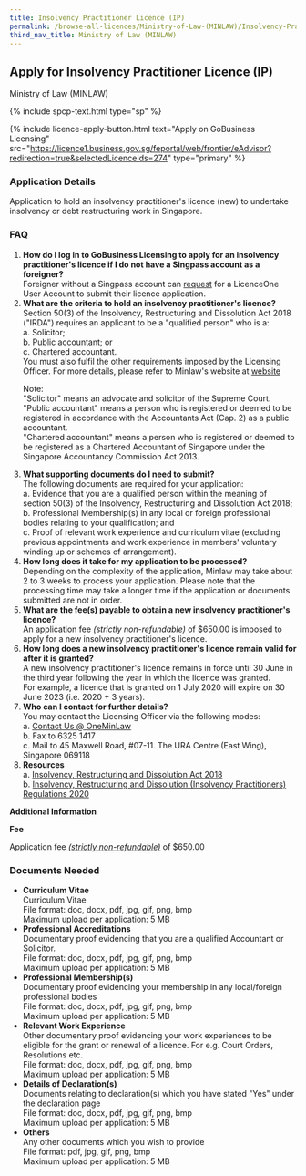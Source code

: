 ```yaml
---
title: Insolvency Practitioner Licence (IP)
permalink: /browse-all-licences/Ministry-of-Law-(MINLAW)/Insolvency-Practitioner-Licence-(IP)
third_nav_title: Ministry of Law (MINLAW)
---
```


## Apply for Insolvency Practitioner Licence (IP)

Ministry of Law (MINLAW)

{% include spcp-text.html type="sp" %}

{% include licence-apply-button.html text="Apply on GoBusiness Licensing" src="https://licence1.business.gov.sg/feportal/web/frontier/eAdvisor?redirection=true&selectedLicenceIds=274" type="primary" %}

<H3>Application Details</H3>

<p>Application to hold an insolvency practitioner's licence (new) to undertake insolvency or debt restructuring work in Singapore.</p>
 <H3>FAQ</H3>
 <ol>
 <li><strong>How do I log in to GoBusiness Licensing to apply for an insolvency practitioner's licence if I do not have a Singpass account as a foreigner?</strong><br>
 Foreigner without a Singpass account can <a href="https://licence1.business.gov.sg/feportal/web/frontier/registerPublicUser" target="_blank" rel="noopener">request</a> for a LicenceOne User Account to submit their licence application.</li>
<li><strong>What are the criteria to hold an insolvency practitioner's licence?</strong><br>
Section 50(3) of the Insolvency, Restructuring and Dissolution Act 2018 ("IRDA") requires an applicant to be a "qualified person" who is a:<br>
 a. Solicitor;<br>
 b. Public accountant; or<br>
 c. Chartered accountant.<br>
 You must also fulfil the other requirements imposed by the Licensing Officer. For more details, please refer to Minlaw's website at <a href="https://lripd.mlaw.gov.sg/" target="_blank" rel="noopener">website</a><br>
 <p>Note:<br>
 "Solicitor" means an advocate and solicitor of the Supreme Court.<br>
 "Public accountant" means a person who is registered or deemed to be registered in accordance with the Accountants Act (Cap. 2) as a public accountant.<br>
 "Chartered accountant" means a person who is registered or deemed to be registered as a Chartered Accountant of Singapore under the Singapore Accountancy Commission Act 2013.</p></li>
 <li><strong>What supporting documents do I need to submit?</strong><br>
 The following documents are required for your application:<br>
 a. Evidence that you are a qualified person within the meaning of section 50(3) of the Insolvency, Restructuring and Dissolution Act 2018;<br>
 b. Professional Membership(s) in any local or foreign professional bodies relating to your qualification; and<br>
c. Proof of relevant work experience and curriculum vitae (excluding previous appointments and work experience in members' voluntary winding up or schemes of arrangement).</li>
 <li><strong>How long does it take for my application to be processed?</strong><br>
 Depending on the complexity of the application, Minlaw may take about 2 to 3 weeks to process your application. Please note that the processing time may take a longer time if the application or documents submitted are not in order.</li>
 <li><strong>What are the fee(s) payable to obtain a new insolvency practitioner's licence?</strong><br>
 An application fee <em>(strictly non-refundable)</em> of $650.00 is imposed to apply for a new insolvency practitioner's licence.</li>
 <li><strong>How long does a new insolvency practitioner's licence remain valid for after it is granted?</strong><br>
 A new insolvency practitioner's licence remains in force until 30 June in the third year following the year in which the licence was granted.<br>
 For example, a licence that is granted on 1 July 2020 will expire on 30 June 2023 (i.e. 2020 + 3 years).</li>
 <li><strong>Who can I contact for further details?</strong><br>
 You may contact the Licensing Officer via the following modes:<br>
 a. <a href="https://eservices.mlaw.gov.sg/enquiry/" target="_blank" rel="noopener">Contact Us @ OneMinLaw</a><br>
 b. Fax to 6325 1417<br>
 c. Mail to 45 Maxwell Road, #07-11. The URA Centre (East Wing), Singapore 069118</li>
<li><strong>Resources</strong><br>
 a. <a href="https://sso.agc.gov.sg/Act/IRDA2018" target="_blank" rel="noopener">Insolvency, Restructuring and Dissolution Act 2018</a><br>
 b. <a href="https://sso.agc.gov.sg/SL/IRDA2018-S617-2020" target="_blank" rel="noopener">Insolvency, Restructuring and Dissolution (Insolvency Practitioners) Regulations 2020</a>
 </li></ol>

<strong>Additional Information</strong>

<p><strong>Fee</strong></p>
 <p>Application fee <u><em>(strictly non-refundable)</em></u> of $650.00</p>

<H3>Documents Needed</H3>

<ul>
 <li><strong>Curriculum Vitae</strong><br>
 Curriculum Vitae<br>
 File format: doc, docx, pdf, jpg, gif, png, bmp<br>
 Maximum upload per application: 5 MB</li>
 <li><strong>Professional Accreditations</strong><br>
 Documentary proof evidencing that you are a qualified Accountant or Solicitor.<br>
 File format: doc, docx, pdf, jpg, gif, png, bmp<br>
 Maximum upload per application: 5 MB</li>
 <li><strong>Professional Membership(s)</strong><br>
 Documentary proof evidencing your membership in any local/foreign professional bodies<br>
 File format: doc, docx, pdf, jpg, gif, png, bmp<br>
 Maximum upload per application: 5 MB</li>
 <li><strong>Relevant Work Experience</strong><br>
 Other documentary proof evidencing your work experiences to be eligible for the grant or renewal of a licence. For e.g. Court Orders, Resolutions etc.<br>
 File format: doc, docx, pdf, jpg, gif, png, bmp<br>
 Maximum upload per application: 5 MB</li>
 <li><strong>Details of Declaration(s)</strong><br>
 Documents relating to declaration(s) which you have stated "Yes" under the declaration page<br>
 File format: doc, docx, pdf, jpg, gif, png, bmp<br>
 Maximum upload per application: 5 MB</li>
 <li><strong>Others</strong><br>
 Any other documents which you wish to provide<br>
 File format: pdf, jpg, gif, png, bmp<br>
 Maximum upload per application: 5 MB</li>
 </ul>

